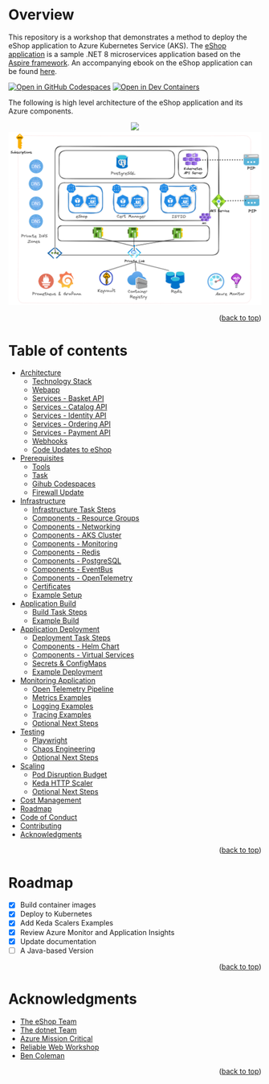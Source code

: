 Overview
=================
This repository is a workshop that demonstrates a method to deploy the eShop application to Azure Kubernetes Service (AKS). The [eShop application](https://github.com/dotnet/eshop) is a sample .NET 8 microservices application based on the [Aspire framework](https://learn.microsoft.com/en-us/dotnet/aspire/get-started/aspire-overview). An accompanying ebook on the eShop application can be found [here](https://learn.microsoft.com/en-us/dotnet/architecture/cloud-native/introduce-eshoponcontainers-reference-app).

[![Open in GitHub Codespaces](https://img.shields.io/static/v1?style=for-the-badge&label=GitHub+Codespaces&message=Open&color=brightgreen&logo=github)](https://codespaces.new/briandenicola/eShopOnAKS?quickstart=1)
[![Open in Dev Containers](https://img.shields.io/static/v1?style=for-the-badge&label=Dev%20Containers&message=Open&color=blue&logo=visualstudiocode)](https://vscode.dev/redirect?url=vscode://ms-vscode-remote.remote-containers/cloneInVolume?url=https://github.com/briandenicola/eShopOnAKS)  

The following is high level architecture of the eShop application and its Azure components. 
<p style="text-align:center;">
    <img src=".assets/eshop_architecture.png" width="1024px" />
    <img src=".assets/eshop.png" width="1024px" />
</p>

<p align="right">(<a href="#overview">back to top</a>)</p>

Table of contents
=================
<!--ts-->
* [Architecture](./docs/architecture.md#architecture)
    * [Technology Stack](./docs/architecture.md#technology-stack)
    * [Webapp](./docs/architecture.md#webapp)
    * [Services - Basket API](./docs/architecture.md#basket-api)
    * [Services - Catalog API](./docs/architecture.md#catalog-api)
    * [Services - Identity API](./docs/architecture.md#identity-api)
    * [Services - Ordering API](./docs/architecture.md#ordering-api)
    * [Services - Payment API](./docs/architecture.md#payment-api)
    * [Webhooks](./docs/architecture.md#webhooks)
    * [Code Updates to eShop](./docs/code.md)
* [Prerequisites](./docs/prerequisites.md)
    * [Tools](./docs/prerequisites.md#tools)
    * [Task](./docs/prerequisites.md#task)
    * [Gihub Codespaces](./docs/prerequisites.md#github-codespaces)
    * [Firewall Update](./docs/prerequisites.md#firewall)
* [Infrastructure](./docs/infrastructure.md)
    * [Infrastructure Task Steps](./docs/infrastructure.md#steps)
    * [Components - Resource Groups](./docs/infrastructure.md#resource-groups)
    * [Components - Networking](./docs/infrastructure.md#networking)
    * [Components - AKS Cluster](./docs/infrastructure.md#aks-cluster-components)
    * [Components - Monitoring](./docs/infrastructure.md#monitoring)
    * [Components - Redis](./docs/infrastructure.md#redis)
    * [Components - PostgreSQL](./docs/infrastructure.md#postgresql)
    * [Components - EventBus](./docs/infrastructure.md#eventbus)
    * [Components - OpenTelemetry](./docs/infrastructure.md#open-telemetry)
    * [Certificates](./docs/certificates.md)
    * [Example Setup](./docs/build.md#example-setup)
* [Application Build](./docs/build.md)
    * [Build Task Steps](./docs/build.md#steps)
    * [Example Build](./docs/build.md#example-build)
* [Application Deployment](./docs/deployment.md)
    * [Deployment Task Steps](./docs/deployment.md#steps)
    * [Components - Helm Chart](./docs/deployment.md#helm-chart)
    * [Components - Virtual Services](./docs/deployment.md#virtual-services)    
    * [Secrets & ConfigMaps](./docs/deployment.md#secrets--configmaps)
    * [Example Deployment](./docs/build.md#example-deployment)
* [Monitoring Application](./docs/monitoring.md)
    * [Open Telemetry Pipeline](./docs/monitoring.md#open-telemetry-pipeline)    
    * [Metrics Examples](./docs/monitoring.md#example-metrics---grafana-dashboards-and-prometheus-queries)
    * [Logging Examples](./docs/monitoring.md#example-application-logs---application-insights)
    * [Tracing Examples](./docs/monitoring.md#example-distributive-traces---application-insights)
    * [Optional Next Steps](./docs/monitoring.md#optional-next-steps)
* [Testing](./docs/testing.md)
    * [Playwright](./docs/testing.md#playwright)
    * [Chaos Engineering](./docs/testing.md#chaos-engineering) 
    * [Optional Next Steps](./docs/testing.md#optional-next-steps)
* [Scaling](./docs/scaling.md)
    * [Pod Disruption Budget](./docs/scaling.md#pod-disruption-budget)
    * [Keda HTTP Scaler](./docs/scaling.md#keda-http-scaler)
    * [Optional Next Steps](./docs/scaling.md#optional-next-steps)
* [Cost Management](./docs/cost-management.md)
* [Roadmap](#Roadmap)
* [Code of Conduct](./CODE_OF_CONDUCT.md)
* [Contributing](./CONTRIBUTING.md)
* [Acknowledgments](#Acknowledgments)
<!--te-->
<p align="right">(<a href="#overview">back to top</a>)</p>

Roadmap
============
- [x] Build container images
- [x] Deploy to Kubernetes
- [x] Add Keda Scalers Examples
- [x] Review Azure Monitor and Application Insights
- [x] Update documentation
- [ ] A Java-based Version
<p align="right">(<a href="#overview">back to top</a>)</p>

Acknowledgments
============
* [The eShop Team](https://github.com/dotnet/eshop)
* [The dotnet Team](https://github.com/dotnet)
* [Azure Mission Critical](https://github.com/Azure/Mission-Critical-Connected)
* [Reliable Web Workshop](https://github.com/Azure/reliable-web-app-pattern-dotnet-workshop)
* [Ben Coleman](https://github.com/benc-uk/kube-workshop)


<p align="right">(<a href="#overview">back to top</a>)</p>
